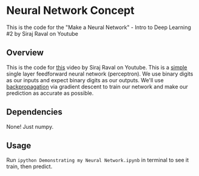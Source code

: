 # Neural Network Concept
This is the code for the "Make a Neural Network" - Intro to Deep Learning #2 by Siraj Raval on Youtube

## Overview

This is the code for [this](https://youtu.be/p69khggr1Jo) video by Siraj Raval on Youtube. This is a [simple](http://computing.dcu.ie/~humphrys/Notes/Neural/single.neural.html) single layer feedforward neural network (perceptron). We use binary digits as our inputs and expect binary digits as our outputs. We'll use [backpropagation](http://neuralnetworksanddeeplearning.com/chap2.html) via gradient descent to train our network and make our prediction as accurate as possible.

## Dependencies

None! Just numpy.

## Usage

Run ``ipython Demonstrating my Neural Network.ipynb`` in terminal to see it train, then predict.
